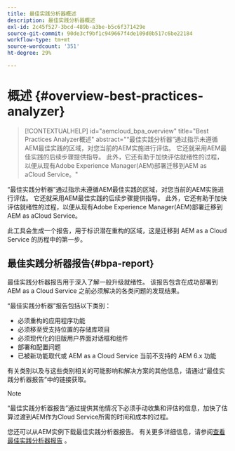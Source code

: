 ```yaml
---
title: 最佳实践分析器概述
description: 最佳实践分析器概述
exl-id: 2c45f527-3bcd-489b-a3be-b5c6f371429e
source-git-commit: 90de3cf9bf1c949667f4de109d0b517c6be22184
workflow-type: tm+mt
source-wordcount: '351'
ht-degree: 29%

---
```


# 概述 {#overview-best-practices-analyzer}

>[!CONTEXTUALHELP]
>id="aemcloud_bpa_overview"
>title="Best Practices Analyzer概述"
>abstract="“最佳实践分析器”通过指示未遵循AEM最佳实践的区域，对您当前的AEM实施进行评估。 它还就采用AEM最佳实践的后续步骤提供指导。 此外，它还有助于加快评估就绪性的过程，以便从现有Adobe Experience Manager(AEM)部署迁移到AEM as aCloud Service。"

“最佳实践分析器”通过指示未遵循AEM最佳实践的区域，对您当前的AEM实施进行评估。 它还就采用AEM最佳实践的后续步骤提供指导。 此外，它还有助于加快评估就绪性的过程，以便从现有Adobe Experience Manager(AEM)部署迁移到AEM as aCloud Service。

此工具会生成一个报告，用于标识潜在重构的区域，这是迁移到 AEM as a Cloud Service 的历程中的第一步。

## 最佳实践分析器报告{#bpa-report}

最佳实践分析器报告用于深入了解一般升级就绪性。 该报告包含在成功部署到 AEM as a Cloud Service 之前必须解决的各类问题的发现结果。

“最佳实践分析器”报告包括以下类别：

* 必须重构的应用程序功能
* 必须移至受支持位置的存储库项目
* 必须现代化的旧版用户界面对话框和组件
* 部署和配置问题
* 已被新功能取代或 AEM as a Cloud Service 当前不支持的 AEM 6.x 功能

有关类别以及与这些类别相关的可能影响和解决方案的其他信息，请通过“最佳实践分析器报告”中的链接获取。

>[!NOTE]
>“最佳实践分析器报告”通过提供其他情况下必须手动收集和评估的信息，加快了估算过渡到AEM作为Cloud Service所需的时间和成本的过程。

您还可以从AEM实例下载最佳实践分析器报告。 有关更多详细信息，请参阅[查看最佳实践分析器报告](/help/move-to-cloud-service/best-practices-analyzer/using-best-practices-analyzer.md#viewing-report) 。
